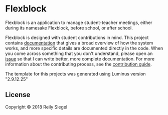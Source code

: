 # Flexblock

Flexblock is an application to manage student-teacher meetings, either
during its namesake Flexblock, before school, or after school.

Flexblock is designed with student contributions in mind. This project
contains [documentation](/doc/) that gives a broad overview of how the
system works, and more specific details are documented directly in the
code. When you come across something that you don't understand, please
open an [issue](/../issues) so that I can write better, more complete
documentation.  For more information about the contributing process,
see the [contribution guide](CONTRIBUTING.md).

The template for this projects was generated using Luminus version
"2.9.12.25"

## License

Copyright © 2018 Reily Siegel
